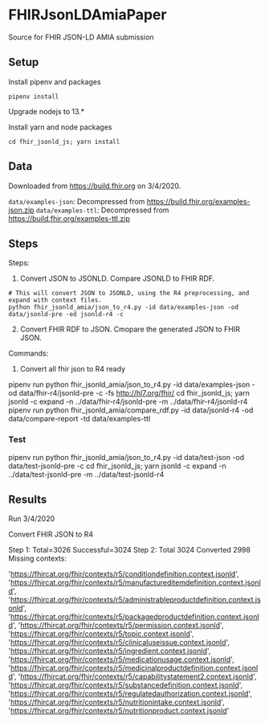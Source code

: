 # FHIRJsonLDAmiaPaper

Source for FHIR JSON-LD AMIA submission

## Setup

Install pipenv and packages
```
pipenv install  
```

Upgrade nodejs to 13.*

Install yarn and node packages
```
cd fhir_jsonld_js; yarn install 
```

## Data

Downloaded from https://build.fhir.org on 3/4/2020. 

`data/examples-json`: Decompressed from https://build.fhir.org/examples-json.zip
`data/examples-ttl`: Decompressed from https://build.fhir.org/examples-ttl.zip

## Steps

Steps: 

1. Convert JSON to JSONLD. Compare JSONLD to FHIR RDF.

```shell script
# This will convert JSON to JSONLD, using the R4 preprocessing, and expand with context files. 
python fhir_jsonld_amia/json_to_r4.py -id data/examples-json -od data/jsonld-pre -ed jsonld-r4 -c 
```

2. Convert FHIR RDF to JSON. Cmopare the generated JSON to FHIR JSON.  

Commands: 

1. Convert all fhir json to R4 ready

pipenv run python fhir_jsonld_amia/json_to_r4.py -id data/examples-json -od data/fhir-r4/jsonld-pre -c -fs http://hl7.org/fhir/
cd fhir_jsonld_js; yarn jsonld -c expand -n ../data/fhir-r4/jsonld-pre -m ../data/fhir-r4/jsonld-r4
pipenv run python fhir_jsonld_amia/compare_rdf.py -id data/jsonld-r4 -od data/compare-report -td data/examples-ttl 

### Test

pipenv run python fhir_jsonld_amia/json_to_r4.py -id data/test-json -od data/test-jsonld-pre -c
cd fhir_jsonld_js; yarn jsonld -c expand -n ../data/test-jsonld-pre -m ../data/test-jsonld-r4

## Results

Run 3/4/2020

Convert FHIR JSON to R4

Step 1: Total=3026 Successful=3024
Step 2: Total 3024 Converted 2998
Missing contexts: 

  'https://fhircat.org/fhir/contexts/r5/conditiondefinition.context.jsonld',
  'https://fhircat.org/fhir/contexts/r5/manufactureditemdefinition.context.jsonld',
  'https://fhircat.org/fhir/contexts/r5/administrableproductdefinition.context.jsonld',
  'https://fhircat.org/fhir/contexts/r5/packagedproductdefinition.context.jsonld',
  'https://fhircat.org/fhir/contexts/r5/permission.context.jsonld',
  'https://fhircat.org/fhir/contexts/r5/topic.context.jsonld',
  'https://fhircat.org/fhir/contexts/r5/clinicaluseissue.context.jsonld',
  'https://fhircat.org/fhir/contexts/r5/ingredient.context.jsonld',
  'https://fhircat.org/fhir/contexts/r5/medicationusage.context.jsonld',
  'https://fhircat.org/fhir/contexts/r5/medicinalproductdefinition.context.jsonld',
  'https://fhircat.org/fhir/contexts/r5/capabilitystatement2.context.jsonld',
  'https://fhircat.org/fhir/contexts/r5/substancedefinition.context.jsonld',
  'https://fhircat.org/fhir/contexts/r5/regulatedauthorization.context.jsonld',
  'https://fhircat.org/fhir/contexts/r5/nutritionintake.context.jsonld',
  'https://fhircat.org/fhir/contexts/r5/nutritionproduct.context.jsonld'


